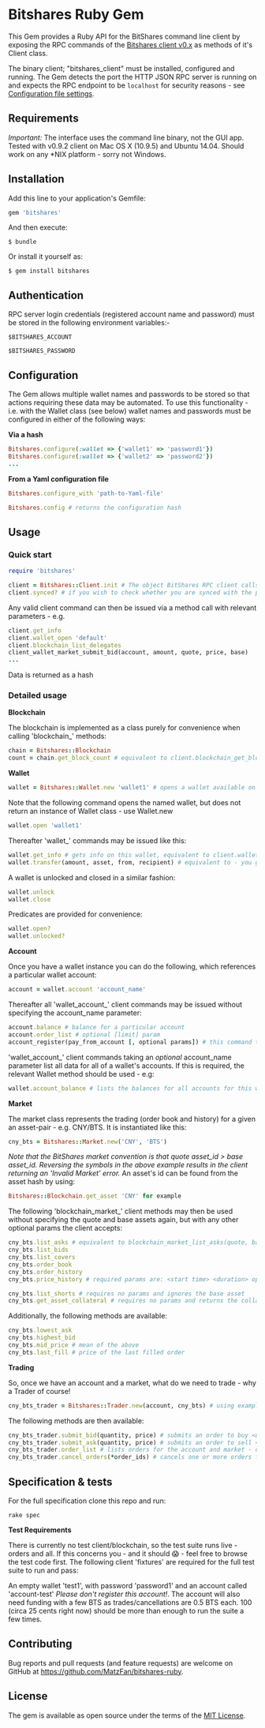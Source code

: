 # Bitshares Ruby Gem

This Gem provides a Ruby API for the BitShares command line client by exposing the RPC commands of the [Bitshares client v0.x](https://github.com/bitshares/bitshares) as methods of it's Client class.

The binary client; "bitshares_client" must be installed, configured and running. The Gem detects the port the HTTP JSON RPC server is running on and expects the RPC endpoint to be `localhost` for security reasons - see [Configuration file settings](http://wiki.bitshares.org/index.php/BitShares/API).

## Requirements

_Important:_ The interface uses the command line binary, not the GUI app.
Tested with v0.9.2 client on Mac OS X (10.9.5) and Ubuntu 14.04. Should work on any *NIX platform - sorry not Windows.

## Installation

Add this line to your application's Gemfile:

```ruby
gem 'bitshares'
```

And then execute:

    $ bundle

Or install it yourself as:

    $ gem install bitshares

## Authentication

RPC server login credentials (registered account name and password) must be stored in the following environment variables:-

  `$BITSHARES_ACCOUNT`

  `$BITSHARES_PASSWORD`

## Configuration

The Gem allows multiple wallet names and passwords to be stored so that actions requiring these data may be automated.
To use this functionality - i.e. with the Wallet class (see below) wallet names and passwords must be configured in either of the following ways:

**Via a hash**
```Ruby
Bitshares.configure(:wallet => {'wallet1' => 'password1'})
Bitshares.configure(:wallet => {'wallet2' => 'password2'})
...
```

**From a Yaml configuration file**
```Ruby
Bitshares.configure_with 'path-to-Yaml-file'
```

```Ruby
Bitshares.config # returns the configuration hash
```

## Usage

### Quick start

```ruby
require 'bitshares'

client = Bitshares::Client.init # The object BitShares RPC client calls are routed to.
client.synced? # if you wish to check whether you are synced with the p2p network.
```
Any valid client command can then be issued via a method call with relevant parameters - e.g.

```ruby
client.get_info
client.wallet_open 'default'
client.blockchain_list_delegates
client_wallet_market_submit_bid(account, amount, quote, price, base)
...
```

Data is returned as a hash

### Detailed usage

**Blockchain**

The blockchain is implemented as a class purely for convenience when calling 'blockchain_' methods:
```Ruby
chain = Bitshares::Blockchain
count = chain.get_block_count # equivalent to client.blockchain_get_block_count
```

**Wallet**

```Ruby
wallet = Bitshares::Wallet.new 'wallet1' # opens a wallet available on this client.
```
Note that the following command opens the named wallet, but does not return an instance of Wallet class - use Wallet.new
```Ruby
wallet.open 'wallet1'
```

Thereafter 'wallet_' commands may be issued like this:
```Ruby
wallet.get_info # gets info on this wallet, equivalent to client.wallet_get_info
wallet.transfer(amount, asset, from, recipient) # equivalent to - you get the picture..
```
A wallet is unlocked and closed in a similar fashion:
```Ruby
wallet.unlock
wallet.close
```

Predicates are provided for convenience:
```Ruby
wallet.open?
wallet.unlocked?
```

**Account**

Once you have a wallet instance you can do the following, which references a particular wallet account:
```Ruby
account = wallet.account 'account_name'
```
Thereafter all 'wallet_account_' client commands may be issued without specifying the account_name parameter:
```Ruby
account.balance # balance for a particular account
account.order_list # optional [limit] param
account_register(pay_from_account [, optional params]) # this command takes up to 3 optional params
```
'wallet_account_' client commands taking an *optional* account_name parameter list all data for all of a wallet's accounts. If this is required, the relevant Wallet method should be used - e.g:
```Ruby
wallet.account_balance # lists the balances for all accounts for this wallet (c.c. above)
```

**Market**

The market class represents the trading (order book and history) for a given an asset-pair - e.g. CNY/BTS. It is instantiated like this:
```Ruby
cny_bts = Bitshares::Market.new('CNY', 'BTS')
```
_Note that the BitShares market convention is that quote asset_id > base asset_id. Reversing the symbols in the above example results in the client returning  an 'Invalid Market' error._ An asset's id can be found from the asset hash by using:
```Ruby
Bitshares::Blockchain.get_asset 'CNY' for example
```

The following 'blockchain_market_' client methods may then be used without specifying the quote and base assets again, but with any other optional params the client accepts:
```Ruby
cny_bts.list_asks # equivalent to blockchain_market_list_asks(quote, base) [limit]
cny_bts.list_bids
cny_bts.list_covers
cny_bts.order_book
cny_bts.order_history
cny_bts.price_history # required params are: <start time> <duration> optional: [granularity]

cny_bts.list_shorts # requires no params and ignores the base asset
cny_bts.get_asset_collateral # requires no params and returns the collateral for the quote asset (ignores the base asset)
```

Additionally, the following methods are available:
```Ruby
cny_bts.lowest_ask
cny_bts.highest_bid
cny_bts.mid_price # mean of the above
cny_bts.last_fill # price of the last filled order
```

**Trading**

So, once we have an account and a market, what do we need to trade - why a Trader of course!

```Ruby
cny_bts_trader = Bitshares::Trader.new(account, cny_bts) # using examples above
```

The following methods are then available:
```Ruby
cny_bts_trader.submit_bid(quantity, price) # submits an order to buy <quantity> of Market base (BTS here) at <price> (quote/base) - returns order_id
cny_bts_trader.submit_ask(quantity, price) # submits an order to sell <quantity> of Market base (BTS here) at <price> (quote/base) - returns order_id
cny_bts_trader.order_list # lists orders for the account and market - optional limit arg, returns orders array
cny_bts_trader.cancel_orders(*order_ids) # cancels one or more orders for this account and market, returns array of memo's e.g. 'cancel ASK-90189b6e'
```

## Specification & tests

For the full specification clone this repo and run:

`rake spec`

**Test Requirements**

There is currently no test client/blockchain, so the test suite runs live - orders and all. If this concerns you - and it should :scream: - feel free to browse the test code first. The following client 'fixtures' are required for the full test suite to run and pass:

An empty wallet 'test1', with password 'password1' and an account called 'account-test' *Please don't register this account!*. The account will also need funding with a few BTS as trades/cancellations are 0.5 BTS each. 100 (circa 25 cents right now) should be more than enough to run the suite a few times.

## Contributing

Bug reports and pull requests (and feature requests) are welcome on GitHub at https://github.com/MatzFan/bitshares-ruby.


## License

The gem is available as open source under the terms of the [MIT License](http://opensource.org/licenses/MIT).

